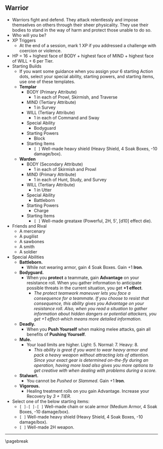 ## Warrior

- Warriors fight and defend. They attack relentlessly and impose themselves on others through their sheer physicality. They use their bodies to stand in the way of harm and protect those unable to do so.
- Who will you be?
- XP Triggers
    - At the end of a session, mark 1 XP if you addressed a challenge with coercion or violence.
- HP = 16 + highest face of BODY + highest face of MIND + highest face of WILL + 6 per Tier.
- Starting Builds
    - If you want some guidance when you assign your 6 starting Action dots, select your special ability, starting powers, and starting items, use one of these templates.
    - **Templar**
        - BODY (Primary Attribute)
            - 1 in each of Prowl, Skirmish, and Traverse
        - MIND (Tertiary Attribute)
            - 1 in Survey
        - WILL (Tertiary Attribute)
            - 1 in each of Command and Sway
        - Special Ability
            - Bodyguard
        - Starting Powers
            - Block
        - Starting Items
            - `[ ]` Well-made heavy shield (Heavy Shield, 4 Soak Boxes, -10 damage/box).
    - **Warden**
        - BODY (Secondary Attribute)
            - 1 in each of Skirmish and Prowl
        - MIND (Primary Attribute)
            - 1 in each of Hunt, Study, and Survey
        - WILL (Tertiary Attribute)
            - 1 in Utter
        - Special Ability
            - Battleborn
        - Starting Powers
            - Charge
        - Starting Items
            - `[ ]` Well-made greataxe (Powerful, 2H, 5', [d10] effect die).
- Friends and Rival
    - A mercenary
    - A pugilist
    - A sawbones
    - A smith
    - A soldier
- Special Abilities
    - **Battleborn.**
        - While not wearing armor, gain 4 Soak Boxes. Gain +1 **Iron**.
    - **Bodyguard.**
        - When you **protect** a teammate, gain **Advantage** on your resistance roll. When you gather information to anticipate possible threats in the current situation, you get **+1 effect**.
            - *The protect teamwork maneuver lets you face a consequence for a teammate. If you choose to resist that consequence, this ability gives you Advantage on your resistance roll. Also, when you read a situation to gather information about hidden dangers or potential attackers, you get +1 effect-which means more detailed information.*
    - **Deadly.**
        - When you **Push Yourself** when making melee attacks, gain all benefits of **Pushing Yourself**.
    - **Mule.**
        - Your load limits are higher. Light: 5. Normal: 7. Heavy: 8.
            - *This ability is great if you want to wear heavy armor and pack a heavy weapon without attracting lots of attention. Since your exact gear is determined on-the-fly during an operation, having more load also gives you more options to get creative with when dealing with problems during a score.*
    - **Stalwart.**
        - You cannot be *Pushed* or *Slammed*. Gain +1 **Iron**.
    - **Vigorous.**
        - Healing treatment rolls on you gain Advantage. Increase your Recovery by *3 + TIER*.
- Select one of the below starting items:
    - `[ ]-[ ]-[ ]` Well-made chain or scale armor (Medium Armor, 4 Soak Boxes, -10 damage/box).
    - `[ ]` Well-made heavy shield (Heavy Shield, 4 Soak Boxes, -10 damage/box).
    - `[ ]` Well-made 2H weapon.

* * * * * * * * * * * * * * * * * * * * * * * * * * * * * * * * * * * * * * * *

\pagebreak
